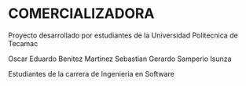 
# COMERCIALIZADORA

Proyecto desarrollado por estudiantes de la Universidad Politecnica de Tecamac

Oscar Eduardo Benitez Martinez
Sebastian Gerardo Samperio Isunza

Estudiantes de la carrera de Ingenieria en Software

